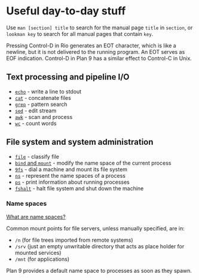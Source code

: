 # Useful day-to-day stuff

Use `man [section] title` to search for the manual page `title` in `section`, or `lookman key` to search for all manual pages that contain `key`.

Pressing Control-D in Rio generates an EOT character, which is like a newline, but it is not delivered to the running program. An EOT serves as EOF indication. Control-D in Plan 9 has a similar effect to Control-C in Unix.

## Text processing and pipeline I/O

- [`echo`](https://man.9front.org/1/echo) - write a line to stdout
- [`cat`](https://man.9front.org/1/cat) - concatenate files
- [`grep`](https://man.9front.org/1/grep) - pattern search
- [`sed`](https://man.9front.org/1/sed) - edit stream
- [`awk`](https://man.9front.org/1/awk) - scan and process
- [`wc`](https://man.9front.org/1/wc) - count words

## File system and system administration

- [`file`](https://man.9front.org/1/file) - classify file
- [`bind` and `mount`](https://man.9front.org/1/bind) - modify the name space of the current process
- [`9fs`](https://man.9front.org/4/srv) - dial a machine and mount its file system
- [`ns`](https://man.9front.org/1/ns) - represent the name spaces of a process
- [`ps`](https://man.9front.org/1/ps) - print information about running processes
- [`fshalt`](https://man.9front.org/8/fshalt) - halt file system and shut down the machine

### Name spaces

[What are name spaces?](namespaces.md)

Common mount points for file servers, unless manually specified, are in:

- `/n` (for file trees imported from remote systems)
- `/srv` (just an empty unwritable directory that acts as place holder for mounted services)
- `/mnt` (for applications)

Plan 9 provides a default name space to processes as soon as they spawn.
